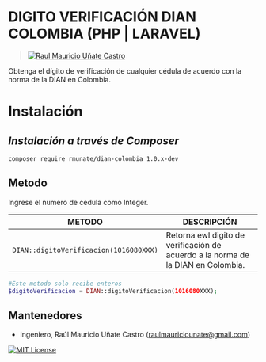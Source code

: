 # DIGITO VERIFICACIÓN DIAN COLOMBIA (PHP | LARAVEL)
> [![Raul Mauricio Uñate Castro](https://storage.googleapis.com/lola-web/storage_apls/RecursosCompartidos/LogoGithubLibrerias.png)](#)

Obtenga el dígito de verificación de cualquier cédula de acuerdo con la norma de la DIAN en Colombia. 

# Instalación
## _Instalación a través de Composer_

```console
composer require rmunate/dian-colombia 1.0.x-dev
```

## Metodo
Ingrese el numero de cedula como Integer.

| METODO | DESCRIPCIÓN |
| ------ | ------ |
| `DIAN::digitoVerificacion(1016080XXX)` | Retorna ewl digito de verificación de acuerdo a la norma de la DIAN en Colombia. |

```php
#Este metodo solo recibe enteros
$digitoVerificacion = DIAN::digitoVerificacion(1016080XXX);
```

## Mantenedores
- Ingeniero, Raúl Mauricio Uñate Castro (raulmauriciounate@gmail.com)

[![MIT License](https://img.shields.io/badge/License-MIT-green.svg)](https://choosealicense.com/licenses/mit/)